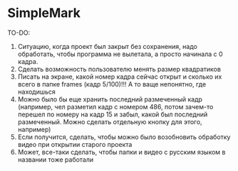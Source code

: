 # SimpleMark

TO-DO:
1) Ситуацию, когда проект был закрыт без сохранения, надо обработать, чтобы программа не вылетала, а просто начинала с 0 кадра.
2) Сделать возможность пользователю менять размер квадратиков
3) Писать на экране, какой номер кадра сейчас открыт и сколько их всего в папке frames (кадр 5/100)!!! А то ваще непонятно, где находишься
4) Можно было бы еще хранить последний размеченный кадр (например, чел разметил кадр с номером 486, потом зачем-то перешел по номеру на кадр 15 и забыл, какой был последний размеченный. Можно сделать отдельную кнопку для этого, например)
5) Если получится, сделать, чтобы можно было возобновить обработку видео при открытии старого проекта
6) Может, все-таки сделать, чтобы папки и видео с русским языком в названии тоже работали
